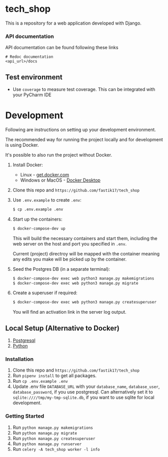 # tech_shop

This is a repository for a web application developed with Django.

### API documentation

API documentation can be found following these links

```shell script
# Redoc documentation
<api_url>/docs
```

## Test environment

* Use `coverage` to measure test coverage. This can be integrated with your PyCharm IDE

# Development

Following are instructions on setting up your development environment.

The recommended way for running the project locally and for development is using Docker.

It's possible to also run the project without Docker.

1. Install Docker:
   - Linux - [get.docker.com](https://get.docker.com/)
   - Windows or MacOS - [Docker Desktop](https://www.docker.com/products/docker-desktop)
1. Clone this repo and `https://github.com/fastik17/tech_shop`

1. Use `.env.example` to create `.env`:
   ```sh
   $ cp .env.example .env
   ```
1. Start up the containers:

   ```sh
   $ docker-compose-dev up
   ```
  
   This will build the necessary containers and start them, including the web server on the host and port you specified in `.env`.

   Current (project) directroy will be mapped with the container meaning any edits you make will be picked up by the container.

1. Seed the Postgres DB (in a separate terminal):
   ```sh
   $ docker-compose-dev exec web python3 manage.py makemigrations
   $ docker-compose-dev exec web python3 manage.py migrate
   ```
1. Create a superuser if required:
   ```sh
   $ docker-compose-dev exec web python3 manage.py createsuperuser
   ```
   You will find an activation link in the server log output.
   

## Local Setup (Alternative to Docker)

1. [Postgresql](https://www.postgresql.org/download/)
2. [Python](https://www.python.org/downloads/release/python-365/)

### Installation


1. Clone this repo and `https://github.com/fastik17/tech_shop`
2. Run `pipenv install` to get all packages.
3. Run `cp .env.example .env`
4. Update .env file `DATABASE_URL` with your `database_name`, `database_user`, `database_password`, if you use postgresql.
   Can alternatively set it to `sqlite:////tmp/my-tmp-sqlite.db`, if you want to use sqlite for local development.

### Getting Started

1. Run `python manage.py makemigrations`
2. Run `python manage.py migrate`
3. Run `python manage.py createsuperuser`
4. Run `python manage.py runserver`
5. Run `celery -A tech_shop worker -l info`
